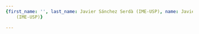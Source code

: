 ```yaml
---
{first_name: '', last_name: Javier Sánchez Serdà (IME-USP), name: Javier Sánchez Serdà
    (IME-USP)}

---
```


